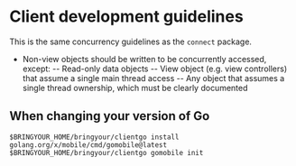 # Client development guidelines

This is the same concurrency guidelines as the `connect` package.

- Non-view objects should be written to be concurrently accessed, except:
  -- Read-only data objects
  -- View object (e.g. view controllers) that assume a single main thread access
  -- Any object that assumes a single thread ownership, which must be clearly documented

## When changing your version of Go

```
$BRINGYOUR_HOME/bringyour/clientgo install golang.org/x/mobile/cmd/gomobile@latest
$BRINGYOUR_HOME/bringyour/clientgo gomobile init
```
